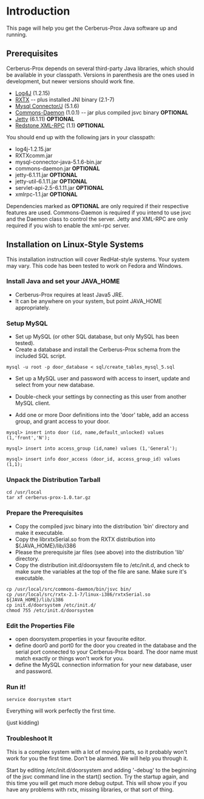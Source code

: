 # Introduction #

This page will help you get the Cerberus-Prox Java software up and running.


## Prerequisites ##

Cerberus-Prox depends on several third-party Java libraries, which should be available in your classpath.  Versions in parenthesis are the ones used in development, but newer versions should work fine.

  * [Log4J](http://logging.apache.org/log4j/1.2/index.html) (1.2.15)
  * [RXTX](http://users.frii.com/jarvi/rxtx/) -- plus installed JNI binary (2.1-7)
  * [Mysql Connector/J](http://www.mysql.com/products/connector-j) (5.1.6)
  * [Commons-Daemon](http://commons.apache.org/daemon/) (1.0.1) -- jar plus compiled jsvc binary **OPTIONAL**
  * [Jetty](http://www.mortbay.org/jetty-6/) (6.1.11) **OPTIONAL**
  * [Redstone XML-RPC](http://xmlrpc.sourceforge.net/) (1.1) **OPTIONAL**

You should end up with the following jars in your classpath:

  * log4j-1.2.15.jar
  * RXTXcomm.jar
  * mysql-connector-java-5.1.6-bin.jar
  * commons-daemon.jar **OPTIONAL**
  * jetty-6.1.11.jar  **OPTIONAL**
  * jetty-util-6.1.11.jar **OPTIONAL**
  * servlet-api-2.5-6.1.11.jar  **OPTIONAL**
  * xmlrpc-1.1.jar **OPTIONAL**

Dependencies marked as **OPTIONAL** are only required if their respective features are used. Commons-Daemon is required if you intend to use jsvc and the Daemon class to control the server.  Jetty and XML-RPC are only required if you wish to enable the xml-rpc server.

## Installation on Linux-Style Systems ##

This installation instruction will cover RedHat-style systems.  Your system may vary.  This code has been tested to work on Fedora and Windows.

### Install Java and set your JAVA\_HOME ###

  * Cerberus-Prox requires at least Java5 JRE.
  * It can be anywhere on your system, but point JAVA\_HOME appropriately.

### Setup MySQL ###

  * Set up MySQL (or other SQL database, but only MySQL has been tested).
  * Create a database and install the Cerberus-Prox schema from the included SQL script.

```
mysql -u root -p door_database < sql/create_tables_mysql_5.sql 
```

  * Set up a MySQL user and password with access to insert, update and select from your new database.

  * Double-check your settings by connecting as this user from another MySQL client.

  * Add one or more Door definitions into the 'door' table, add an access group, and grant access to your door.

```
mysql> insert into door (id, name,default_unlocked) values (1,'front','N');

mysql> insert into access_group (id,name) values (1,'General');

mysql> insert info door_access (door_id, access_group_id) values (1,1);
```

### Unpack the Distribution Tarball ###

```
cd /usr/local
tar xf cerberus-prox-1.0.tar.gz
```

### Prepare the Prerequisites ###

  * Copy the compiled jsvc binary into the distribution 'bin' directory and make it executable.
  * Copy the librxtxSerial.so from the RXTX distribution into ${JAVA\_HOME}/lib/i386
  * Please the prerequisite jar files (see above) into the distribution 'lib' directory.
  * Copy the distribution init.d/doorsystem file to /etc/init.d, and check to make sure the variables at the top of the file are sane.  Make sure it's executable.

```
cp /usr/local/src/commons-daemon/bin/jsvc bin/
cp /usr/local/src/rxtx-2.1-7/linux-i386/rxtxSerial.so ${JAVA_HOME}/lib/i386
cp init.d/doorsystem /etc/init.d/
chmod 755 /etc/init.d/doorsystem
```

### Edit the Properties File ###

  * open doorsystem.properties in your favourite editor.
  * define door0 and port0 for the door you created in the database and the serial port connected to your Cerberus-Prox board.  The door name must match exactly or things won't work for you.
  * define the MySQL connection information for your new database, user and password.

### Run it! ###

```
service doorsystem start
```

Everything will work perfectly the first time.

(just kidding)

### Troubleshoot It ###

This is a complex system with a lot of moving parts, so it probably won't work for you the first time.  Don't be alarmed.  We will help you through it.

Start by editing /etc/init.d/doorsystem and adding '-debug' to the beginning of the jsvc command line in the start() section.  Try the startup again, and this time you will get much more debug output.  This will show you if you have any problems with rxtx, missing libraries, or that sort of thing.